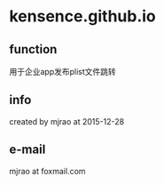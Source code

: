 # kensence.github.io #

## function
用于企业app发布plist文件跳转

## info
created by mjrao at 2015-12-28

## e-mail
mjrao at foxmail.com
